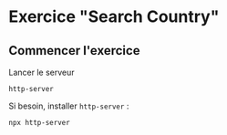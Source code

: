 # Exercice "Search Country" 

## Commencer l'exercice

Lancer le serveur

`http-server`

Si besoin, installer `http-server` :

`npx http-server`

